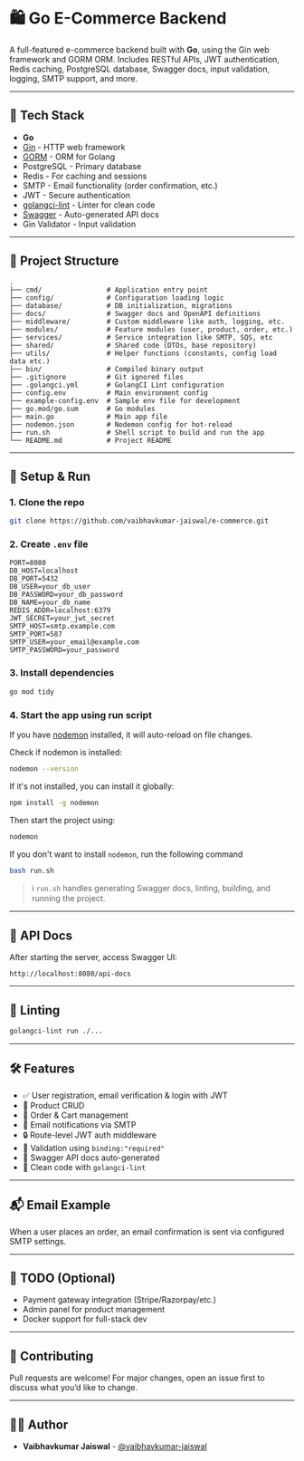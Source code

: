 # 🛍️ Go E-Commerce Backend

A full-featured e-commerce backend built with **Go**, using the Gin web framework and GORM ORM. Includes RESTful APIs, JWT authentication, Redis caching, PostgreSQL database, Swagger docs, input validation, logging, SMTP support, and more.

---

## 🚀 Tech Stack

- **Go**
- [Gin](https://github.com/gin-gonic/gin) - HTTP web framework
- [GORM](https://gorm.io/) - ORM for Golang
- PostgreSQL - Primary database
- Redis - For caching and sessions
- SMTP - Email functionality (order confirmation, etc.)
- JWT - Secure authentication
- [golangci-lint](https://golangci-lint.run/) - Linter for clean code
- [Swagger](https://swagger.io/) - Auto-generated API docs
- Gin Validator - Input validation

---

## 📂 Project Structure

```
.
├── cmd/                # Application entry point
├── config/             # Configuration loading logic
├── database/           # DB initialization, migrations
├── docs/               # Swagger docs and OpenAPI definitions
├── middleware/         # Custom middleware like auth, logging, etc.
├── modules/            # Feature modules (user, product, order, etc.)
├── services/           # Service integration like SMTP, SQS, etc
├── shared/             # Shared code (DTOs, base repository)
├── utils/              # Helper functions (constants, config load data etc.)
├── bin/                # Compiled binary output
├── .gitignore          # Git ignored files
├── .golangci.yml       # GolangCI Lint configuration
├── config.env          # Main environment config
├── example-config.env  # Sample env file for development
├── go.mod/go.sum       # Go modules
├── main.go             # Main app file
├── nodemon.json        # Nodemon config for hot-reload
├── run.sh              # Shell script to build and run the app
└── README.md           # Project README
```

---

## 🔧 Setup & Run

### 1. Clone the repo

```bash
git clone https://github.com/vaibhavkumar-jaiswal/e-commerce.git
```

### 2. Create `.env` file

```env
PORT=8080
DB_HOST=localhost
DB_PORT=5432
DB_USER=your_db_user
DB_PASSWORD=your_db_password
DB_NAME=your_db_name
REDIS_ADDR=localhost:6379
JWT_SECRET=your_jwt_secret
SMTP_HOST=smtp.example.com
SMTP_PORT=587
SMTP_USER=your_email@example.com
SMTP_PASSWORD=your_password
```

### 3. Install dependencies

```bash
go mod tidy
```

### 4. Start the app using run script

If you have [nodemon](https://github.com/remy/nodemon) installed, it will auto-reload on file changes.

Check if nodemon is installed:

```bash
nodemon --version
```

If it's not installed, you can install it globally:

```bash
npm install -g nodemon
```

Then start the project using:

```bash
nodemon
```

If you don't want to install `nodemon`, run the following command

```bash
bash run.sh
```

> ℹ️ `run.sh` handles generating Swagger docs, linting, building, and running the project.

---

## 🧪 API Docs

After starting the server, access Swagger UI:

```
http://localhost:8080/api-docs
```

---

## 🧼 Linting

```bash
golangci-lint run ./...
```

---

## 🛠️ Features

- ✅ User registration, email verification & login with JWT
- 🛒 Product CRUD
- 🧾 Order & Cart management
- 📮 Email notifications via SMTP
- 🔒 Route-level JWT auth middleware
- 🧠 Validation using `binding:"required"`
- 📃 Swagger API docs auto-generated
- 🧹 Clean code with `golangci-lint`

---

## 📬 Email Example

When a user places an order, an email confirmation is sent via configured SMTP settings.

---

## 🚧 TODO (Optional)

- Payment gateway integration (Stripe/Razorpay/etc.)
- Admin panel for product management
- Docker support for full-stack dev

---

## 🙌 Contributing

Pull requests are welcome! For major changes, open an issue first to discuss what you’d like to change.

---

## 👨‍💻 Author

- **Vaibhavkumar Jaiswal** - [@vaibhavkumar-jaiswal](https://github.com/vaibhavkumar-jaiswal)